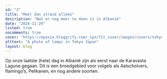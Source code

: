 ```yaml
---
id: "2"
title: "Meer dan strand alleen"
description: "Wat er nog meer te doen is in Albanië"
date: "2024-11-29"
listed: true
nocomments: true
cover: "https://epoxia.bloggrify.com/_ipx/fit_cover/images/covers/tokyo.jpg"
alttext: "A photo of lamps in Tokyo Japan"
layout: blog
---
```




Op onze laatste (hele) dag in Albanië zijn als eerst naar de Karavasta Lagune gegaan. Dit is een broedgebied voor volgels als Aalscholvers, flamingo’s, Pelikanen, en nog andere soorten.
